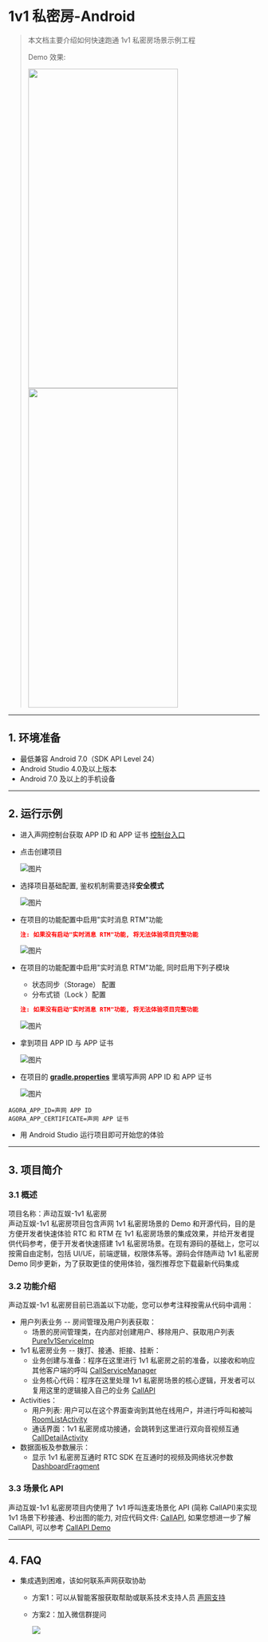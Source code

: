 # 1v1 私密房-Android

> 本文档主要介绍如何快速跑通 1v1 私密房场景示例工程
>
> Demo 效果:
>
> <img src="https://accktvpic.oss-cn-beijing.aliyuncs.com/pic/github_readme/private1v1/1v1_2.jpg" width="300" height="640"><img src="https://accktvpic.oss-cn-beijing.aliyuncs.com/pic/github_readme/private1v1/1v1_1.jpg" width="300" height="640">
---

## 1. 环境准备

- 最低兼容 Android 7.0（SDK API Level 24）
- Android Studio 4.0及以上版本
- Android 7.0 及以上的手机设备

---

## 2. 运行示例

- 进入声网控制台获取 APP ID 和 APP 证书 [控制台入口](https://console.shengwang.cn/overview)

- 点击创建项目

  ![图片](https://accktvpic.oss-cn-beijing.aliyuncs.com/pic/github_readme/ent-full/sdhy_1.jpg)

- 选择项目基础配置, 鉴权机制需要选择**安全模式**

  ![图片](https://accktvpic.oss-cn-beijing.aliyuncs.com/pic/github_readme/ent-full/sdhy_2.jpg)

- 在项目的功能配置中启用"实时消息 RTM"功能
    ```json
    注: 如果没有启动"实时消息 RTM"功能, 将无法体验项目完整功能
    ```

  ![图片](https://accktvpic.oss-cn-beijing.aliyuncs.com/pic/github_readme/ent-full/sdhy_7.jpg)

- 在项目的功能配置中启用"实时消息 RTM"功能, 同时启用下列子模块
    * 状态同步（Storage） 配置
    * 分布式锁（Lock ）配置
    ```json
    注: 如果没有启动"实时消息 RTM"功能, 将无法体验项目完整功能
    ```

  ![图片](https://accktvpic.oss-cn-beijing.aliyuncs.com/pic/github_readme/ent-full/sdhy_7.jpg)  

- 拿到项目 APP ID 与 APP 证书

  ![图片](https://accktvpic.oss-cn-beijing.aliyuncs.com/pic/github_readme/ent-full/sdhy_3.jpg)

- 在项目的 [**gradle.properties**](../../gradle.properties) 里填写声网 APP ID 和 APP 证书

  ![图片](https://accktvpic.oss-cn-beijing.aliyuncs.com/pic/github_readme/config_app_id_android.jpg)

``` 
AGORA_APP_ID=声网 APP ID
AGORA_APP_CERTIFICATE=声网 APP 证书
```

- 用 Android Studio 运行项目即可开始您的体验

---

## 3. 项目简介

### 3.1 概述

项目名称：声动互娱-1v1 私密房  
声动互娱-1v1 私密房项目包含声网 1v1 私密房场景的 Demo 和开源代码，目的是方便开发者快速体验 RTC 和 RTM 在 1v1 私密房场景的集成效果，并给开发者提供代码参考，便于开发者快速搭建 1v1 私密房场景。在现有源码的基础上，您可以按需自由定制，包括 UI/UE，前端逻辑，权限体系等。源码会伴随声动 1v1 私密房 Demo 同步更新，为了获取更佳的使用体验，强烈推荐您下载最新代码集成

### 3.2 功能介绍

声动互娱-1v1 私密房目前已涵盖以下功能，您可以参考注释按需从代码中调用：

- 用户列表业务 -- 房间管理及用户列表获取：
  - 场景的房间管理类，在内部对创建用户、移除用户、获取用户列表 [Pure1v1ServiceImp](src/main/java/io/agora/scene/pure1v1/service/Pure1v1ServiceImp.kt)
- 1v1 私密房业务 -- 拨打、接通、拒接、挂断：
  - 业务创建与准备：程序在这里进行 1v1 私密房之前的准备，以接收和响应其他客户端的呼叫 [CallServiceManager](src/main/java/io/agora/scene/pure1v1/CallServiceManager.kt)
  - 业务核心代码：程序在这里处理 1v1 私密房场景的核心逻辑，开发者可以复用这里的逻辑接入自己的业务 [CallAPI](src/main/java/io/agora/scene/pure1v1/callapi)
- Activities：
  - 用户列表: 用户可以在这个界面查询到其他在线用户，并进行呼叫和被叫 [RoomListActivity](src/main/java/io/agora/scene/pure1v1/ui/RoomListActivity.kt)
  - 通话界面：1v1 私密房成功接通，会跳转到这里进行双向音视频互通 [CallDetailActivity](src/main/java/io/agora/scene/pure1v1/ui/living/CallDetailActivity.kt)
- 数据面板及参数展示：
  - 显示 1v1 私密房互通时 RTC SDK 在互通时的视频及网络状况参数 [DashboardFragment](src/main/java/io/agora/scene/pure1v1/ui/living/DashboardFragment.kt)

### 3.3 场景化 API

声动互娱-1v1 私密房项目内使用了 1v1 呼叫连麦场景化 API (简称 CallAPI)来实现 1v1 场景下秒接通、秒出图的能力, 对应代码文件: [CallAPI](src/main/java/io/agora/scene/pure1v1/callapi), 如果您想进一步了解 CallAPI, 可以参考 [CallAPI Demo](https://github.com/AgoraIO-Community/CallAPI)

---

## 4. FAQ

- 集成遇到困难，该如何联系声网获取协助
  - 方案1：可以从智能客服获取帮助或联系技术支持人员 [声网支持](https://ticket.shengwang.cn/form?type_id=&sdk_product=&sdk_platform=&sdk_version=&current=0&project_id=&call_id=&channel_name=)
  - 方案2：加入微信群提问
  
    ![](https://download.agora.io/demo/release/SDHY_QA.jpg)
